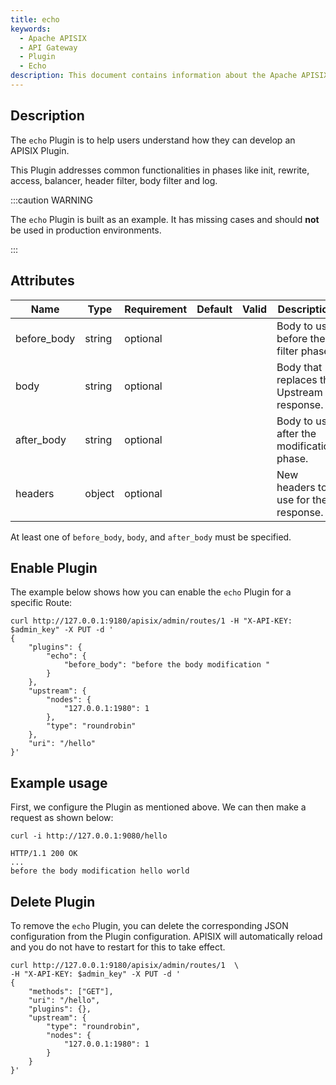 ```yaml
---
title: echo
keywords:
  - Apache APISIX
  - API Gateway
  - Plugin
  - Echo
description: This document contains information about the Apache APISIX echo Plugin.
---
```


<!--
#
# Licensed to the Apache Software Foundation (ASF) under one or more
# contributor license agreements.  See the NOTICE file distributed with
# this work for additional information regarding copyright ownership.
# The ASF licenses this file to You under the Apache License, Version 2.0
# (the "License"); you may not use this file except in compliance with
# the License.  You may obtain a copy of the License at
#
#     http://www.apache.org/licenses/LICENSE-2.0
#
# Unless required by applicable law or agreed to in writing, software
# distributed under the License is distributed on an "AS IS" BASIS,
# WITHOUT WARRANTIES OR CONDITIONS OF ANY KIND, either express or implied.
# See the License for the specific language governing permissions and
# limitations under the License.
#
-->

## Description

The `echo` Plugin is to help users understand how they can develop an APISIX Plugin.

This Plugin addresses common functionalities in phases like init, rewrite, access, balancer, header filter, body filter and log.

:::caution WARNING

The `echo` Plugin is built as an example. It has missing cases and should **not** be used in production environments.

:::

## Attributes

| Name        | Type   | Requirement | Default | Valid | Description                               |
| ----------- | ------ | ----------- | ------- | ----- | ----------------------------------------- |
| before_body | string | optional    |         |       | Body to use before the filter phase.      |
| body        | string | optional    |         |       | Body that replaces the Upstream response. |
| after_body  | string | optional    |         |       | Body to use after the modification phase. |
| headers     | object | optional    |         |       | New headers to use for the response.      |

At least one of `before_body`, `body`, and `after_body` must be specified.

## Enable Plugin

The example below shows how you can enable the `echo` Plugin for a specific Route:

```shell
curl http://127.0.0.1:9180/apisix/admin/routes/1 -H "X-API-KEY: $admin_key" -X PUT -d '
{
    "plugins": {
        "echo": {
            "before_body": "before the body modification "
        }
    },
    "upstream": {
        "nodes": {
            "127.0.0.1:1980": 1
        },
        "type": "roundrobin"
    },
    "uri": "/hello"
}'
```

## Example usage

First, we configure the Plugin as mentioned above. We can then make a request as shown below:

```shell
curl -i http://127.0.0.1:9080/hello
```

```
HTTP/1.1 200 OK
...
before the body modification hello world
```

## Delete Plugin

To remove the `echo` Plugin, you can delete the corresponding JSON configuration from the Plugin configuration. APISIX will automatically reload and you do not have to restart for this to take effect.

```shell
curl http://127.0.0.1:9180/apisix/admin/routes/1  \
-H "X-API-KEY: $admin_key" -X PUT -d '
{
    "methods": ["GET"],
    "uri": "/hello",
    "plugins": {},
    "upstream": {
        "type": "roundrobin",
        "nodes": {
            "127.0.0.1:1980": 1
        }
    }
}'
```
